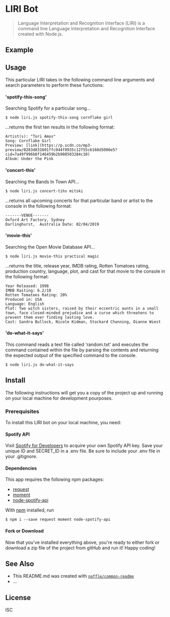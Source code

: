 # LIRI Bot

> Language Interpretation and Recognition Interface (LIRI) is a command line Language Interpretation and Recognition Interface created with Node.js.

## Example

## Usage

This particular LIRI takes in the following command line arguments and search parameters to perform these functions:

#### 'spotify-this-song'

Searching Spotify for a particular song...

```
$ node liri.js spotify-this-song cornflake girl
```

...returns the first ten results in the following format:

```
Artist(s): "Tori Amos"
Song: Cornflake Girl
Preview: [link](https://p.scdn.co/mp3-preview/0283d831601ffc044f8935c12f55c6168d5006e5?cid=7a49f996b8f146459b2b908503284c10)
Album: Under the Pink
```

#### 'concert-this'

Searching the Bands In Town API...

```
$ node liri.js concert-tihs mitski
```

...returns all upcoming concerts for that particular band or artist to the console in the following format:

```
-------VENUE-------
Oxford Art Factory, Sydney
Darlinghurst,  Australia Date: 02/04/2019
```

#### 'movie-this'

Searching the Open Movie Database API...

```
$ node liri.js movie-this practical magic
```

...returns the title, release year, IMDB rating, Rotten Tomatoes rating, production country, language, plot, and cast for that movie to the console in the following format:

```Title: Practical Magic
Year Released: 1998
IMDB Raiting: 6.2/10
Rotten Tomatoes Rating: 20%
Produced in: USA
Language: English
Plot: Two witch sisters, raised by their eccentric aunts in a small town, face closed-minded prejudice and a curse which threatens to prevent them ever finding lasting love.
Cast: Sandra Bullock, Nicole Kidman, Stockard Channing, Dianne Wiest
```

#### 'do-what-it-says'

This command reads a text file called 'random.txt' and executes the command contained within the file by parsing the contents and returning the expected output of the specified command to the console.

```
$ node liri.js do-what-it-says
```

## Install

The following instructions will get you a copy of the project up and running on your local machine for development pourposes.

### Prerequisites

To install this LIRI bot on your local machine, you need:

#### Spotify API

Visit [Spotify for Developers](https://developer.spotify.com/) to acquire your own Spotify API key. Save your unique ID and SECRET_ID in a .env file. Be sure to include your .env file in your .gitignore.

#### Dependencies

This app requires the following npm packages:

- [request](https://www.npmjs.com/package/request)
- [moment](https://www.npmjs.com/package/moment)
- [node-spotify-api](https://www.npmjs.com/package/node-spotify-api)

With [npm](https://npmjs.org/) installed, run

```
$ npm i --save request moment node-spotify-api
```

#### Fork or Download

Now that you've installed everything above, you're ready to either fork or download a zip file of the project from gitHub and run it! Happy coding!

## See Also

- This README.md was created with [`noffle/common-readme`](https://github.com/noffle/common-readme)
- ...

## License

ISC
